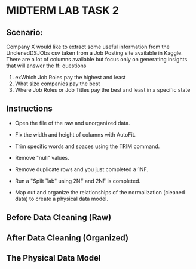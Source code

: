 # MIDTERM LAB TASK 2
## Scenario:
Company X would like to extract some useful information from the UnclenedDSJObs csv taken
from a Job Posting site available in Kaggle. There are a lot of columns available but focus only
on generating insights that will answer the ff: questions
1. exWhich Job Roles pay the highest and least
2. What size companies pay the best
3. Where Job Roles or Job Titles pay the best and least in a specific state

## Instructions

- Open the file of the raw and unorganized data.
- Fix the width and height of columns with AutoFit.
- Trim specific words and spaces using the TRIM command.
- Remove "null" values.
- Remove duplicate rows and you just completed a 1NF.


- Run a "Spilt Tab" using 2NF and 2NF is completed.


- Map out and organize the relationships of the normalization (cleaned data) to create a physical data model.

 
## Before Data Cleaning (Raw)

## After Data Cleaning (Organized)

## The Physical Data Model
